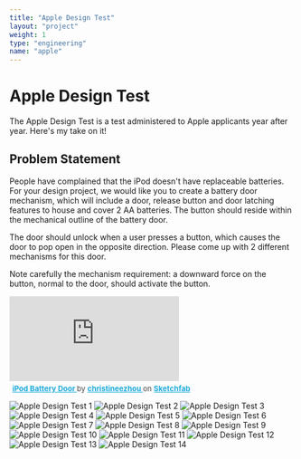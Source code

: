 ```yaml
---
title: "Apple Design Test"
layout: "project"
weight: 1
type: "engineering"
name: "apple"
---
```


# Apple Design Test

The Apple Design Test is a test administered to Apple applicants year after year. Here's my take on it!

## Problem Statement

People have complained that the iPod doesn't have replaceable batteries. For your design project, we would like you to create a battery door mechanism, which will include a door, release button and door latching features to house and cover 2 AA batteries. The button should reside within the mechanical outline of the battery door.

The door should unlock when a user presses a button, which causes the door to pop open in the opposite direction. Please come up with 2
different mechanisms for this door.

Note carefully the mechanism requirement: a downward force on the button, normal to the door, should activate the button.

<div class="sketchfab-embed-wrapper"> <iframe title="iPod Battery Door" frameborder="0" allowfullscreen mozallowfullscreen="true" webkitallowfullscreen="true" allow="fullscreen; autoplay; vr" xr-spatial-tracking execution-while-out-of-viewport execution-while-not-rendered web-share src="https://sketchfab.com/models/23cf19aac5684e8ab7db5c3cc2f93f60/embed"> </iframe> <p style="font-size: 13px; font-weight: normal; margin: 5px; color: #4A4A4A;"> <a href="https://sketchfab.com/3d-models/ipod-battery-door-23cf19aac5684e8ab7db5c3cc2f93f60?utm_medium=embed&utm_campaign=share-popup&utm_content=23cf19aac5684e8ab7db5c3cc2f93f60" target="_blank" style="font-weight: bold; color: #1CAAD9;"> iPod Battery Door </a> by <a href="https://sketchfab.com/christineezhou?utm_medium=embed&utm_campaign=share-popup&utm_content=23cf19aac5684e8ab7db5c3cc2f93f60" target="_blank" style="font-weight: bold; color: #1CAAD9;"> christineezhou </a> on <a href="https://sketchfab.com?utm_medium=embed&utm_campaign=share-popup&utm_content=23cf19aac5684e8ab7db5c3cc2f93f60" target="_blank" style="font-weight: bold; color: #1CAAD9;">Sketchfab</a></p></div>

![Apple Design Test 1](/img/AppleDesignTest2.jpg)
![Apple Design Test 2](/img/AppleDesignTest22.jpg)
![Apple Design Test 3](/img/AppleDesignTest23.jpg)
![Apple Design Test 4](/img/AppleDesignTest24.jpg)
![Apple Design Test 5](/img/AppleDesignTest25.jpg)
![Apple Design Test 6](/img/AppleDesignTest26.jpg)
![Apple Design Test 7](/img/AppleDesignTest27.jpg)
![Apple Design Test 8](/img/AppleDesignTest28.jpg)
![Apple Design Test 9](/img/AppleDesignTest29.jpg)
![Apple Design Test 10](/img/AppleDesignTest210.jpg)
![Apple Design Test 11](/img/AppleDesignTest211.jpg)
![Apple Design Test 12](/img/AppleDesignTest212.jpg)
![Apple Design Test 13](/img/AppleDesignTest213.jpg)
![Apple Design Test 14](/img/AppleDesignTest214.jpg)

